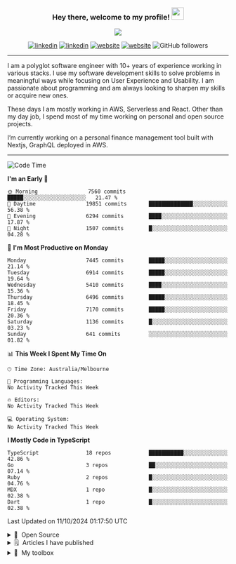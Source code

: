 <!--
colors
  - yellow: #F7D767
  - red: #F75C7E
  - black: 20222E
-->

<h3 align="center">
  Hey there, welcome to my profile! <img src="https://media.giphy.com/media/hvRJCLFzcasrR4ia7z/giphy.gif" width="28">
</h3>

<p align="center">
  <a href="https://github.com/DenverCoder1/readme-typing-svg"><img src="https://readme-typing-svg.herokuapp.com/?lines=Polyglot%20software%20Engineer%3B10%2B%20years%20of%20experience%3BSpecialised%20in%20Serverless%20and%20AWS%3BProud%20father%20of%20twin%20daughters;Learn%20all%20the%20things&center=true&width=440&height=45&color=F7D767&vCenter=true&size=22"></a>
</p>

<p align="center">
  <a href="https://linkedin.com/in/adikari" target="_blank"><img src="https://img.shields.io/badge/-LinkedIn-F75C7E?style=flat-square&logo=Linkedin&logoColor=white" alt="linkedin"/></a>
    <a href="https://twitter.com/adikari" target="_blank"><img src="https://img.shields.io/badge/-Twitter-F75C7E?style=flat-square&logo=Twitter&logoColor=white" alt="linkedin"/></a>
    <a href="https://subash.com.au" target="_blank"><img src="https://img.shields.io/badge/Website-F75C7E?style=flat-square&logo=google-chrome&logoColor=white" alt="website"/></a>
    <a href="https://medium.com/@adikari" target="_blank"><img src="https://img.shields.io/badge/Medium-F75C7E?style=flat-square&logo=medium&logoColor=white" alt="website"/></a>
    <img alt="GitHub followers" src="https://img.shields.io/github/followers/adikari?style=flat-square&logo=github&label=Followers&labelColor=%23F75C7E&color=%23F75C7E">


</p>

<hr />

<p align="left">
I am a polyglot software engineer with 10+ years of experience working in various stacks. I use my software development skills to solve problems in meaningful ways while focusing on User Experience and Usability. I am passionate about programming and am always looking to sharpen my skills or acquire new ones.

These days I am mostly working in AWS, Serverless and React. Other than my day job, I spend most of my time working on personal and open source projects.

I’m currently working on a personal finance management tool built with Nextjs, GraphQL deployed in AWS.
</p>

<hr/>

<!--START_SECTION:waka-->
![Code Time](http://img.shields.io/badge/Code%20Time-3%2C417%20hrs%2035%20mins-blue)

**I'm an Early 🐤** 

```text
🌞 Morning                7560 commits        █████░░░░░░░░░░░░░░░░░░░░   21.47 % 
🌆 Daytime                19851 commits       ██████████████░░░░░░░░░░░   56.38 % 
🌃 Evening                6294 commits        ████░░░░░░░░░░░░░░░░░░░░░   17.87 % 
🌙 Night                  1507 commits        █░░░░░░░░░░░░░░░░░░░░░░░░   04.28 % 
```
📅 **I'm Most Productive on Monday** 

```text
Monday                   7445 commits        █████░░░░░░░░░░░░░░░░░░░░   21.14 % 
Tuesday                  6914 commits        █████░░░░░░░░░░░░░░░░░░░░   19.64 % 
Wednesday                5410 commits        ████░░░░░░░░░░░░░░░░░░░░░   15.36 % 
Thursday                 6496 commits        █████░░░░░░░░░░░░░░░░░░░░   18.45 % 
Friday                   7170 commits        █████░░░░░░░░░░░░░░░░░░░░   20.36 % 
Saturday                 1136 commits        █░░░░░░░░░░░░░░░░░░░░░░░░   03.23 % 
Sunday                   641 commits         ░░░░░░░░░░░░░░░░░░░░░░░░░   01.82 % 
```


📊 **This Week I Spent My Time On** 

```text
🕑︎ Time Zone: Australia/Melbourne

💬 Programming Languages: 
No Activity Tracked This Week

🔥 Editors: 
No Activity Tracked This Week

💻 Operating System: 
No Activity Tracked This Week
```

**I Mostly Code in TypeScript** 

```text
TypeScript               18 repos            ███████████░░░░░░░░░░░░░░   42.86 % 
Go                       3 repos             ██░░░░░░░░░░░░░░░░░░░░░░░   07.14 % 
Ruby                     2 repos             █░░░░░░░░░░░░░░░░░░░░░░░░   04.76 % 
MDX                      1 repo              █░░░░░░░░░░░░░░░░░░░░░░░░   02.38 % 
Dart                     1 repo              █░░░░░░░░░░░░░░░░░░░░░░░░   02.38 % 
```




 Last Updated on 11/10/2024 01:17:50 UTC
<!--END_SECTION:waka-->

<details>
  <summary>🤖&nbsp; Open Source</summary>
  <br />

  <table>
    <thead align="center">
      <tr border: none;>
        <td><b>💻 Projects</b></td>
        <td><b>🌟 Stars</b></td>
        <td><b>🍴 Forks</b></td>
        <td><b>🐛 Issues</b></td>
        <td><b>🔔 Pull Requests</b></td>
        <td><b>👨‍💻 Language</b></td>
      </tr>
    </thead>
    <tbody>
       <tr>
	      <td><a href="https://github.com/ACloudGuru/serverless-plugin-aws-alerts">Serverless Plugin AWS Alerts</a></td>
        <td><img alt="Stars" src="https://img.shields.io/github/stars/ACloudGuru/serverless-plugin-aws-alerts?style=flat-square&labelColor=F75C7E&color=F7D767"/></td>
        <td><img alt="Forks" src="https://img.shields.io/github/forks/ACloudGuru/serverless-plugin-aws-alerts?style=flat-square&labelColor=F75C7E&color=F7D767"/></td>
        <td><img alt="Issues" src="https://img.shields.io/github/issues/ACloudGuru/serverless-plugin-aws-alerts?style=flat-square&labelColor=F75C7E&color=F7D767"/></td>
        <td><img alt="Pull Requests" src="https://img.shields.io/github/issues-pr/ACloudGuru/serverless-plugin-aws-alerts?style=flat-square&labelColor=F75C7E&color=F7D767"/></td>
        <td><img alt="Language" src="https://img.shields.io/github/languages/top/ACloudGuru/serverless-plugin-aws-alerts?style=flat-square&labelColor=F75C7E&color=F7D767"/></td>
      </tr>
      <tr>
	      <td><a href="https://github.com/chronotc/monorepo-diff-buildkite-plugin">Buildkite Monorepo Plugin</a></td>
        <td><img alt="Stars" src="https://img.shields.io/github/stars/chronotc/monorepo-diff-buildkite-plugin?style=flat-square&labelColor=F75C7E&color=F7D767"/></td>
        <td><img alt="Forks" src="https://img.shields.io/github/forks/chronotc/monorepo-diff-buildkite-plugin?style=flat-square&labelColor=F75C7E&color=F7D767"/></td>
        <td><img alt="Issues" src="https://img.shields.io/github/issues/chronotc/monorepo-diff-buildkite-plugin?style=flat-square&labelColor=F75C7E&color=F7D767"/></td>
        <td><img alt="Pull Requests" src="https://img.shields.io/github/issues-pr/chronotc/monorepo-diff-buildkite-plugin?style=flat-square&labelColor=F75C7E&color=F7D767"/></td>
        <td><img alt="Language" src="https://img.shields.io/github/languages/top/chronotc/monorepo-diff-buildkite-plugin?style=flat-square&labelColor=F75C7E&color=F7D767"/></td>
      </tr>
      <tr>
	      <td><a href="https://github.com/ACloudGuru/oprah">Oprah</a></td>
        <td><img alt="Stars" src="https://img.shields.io/github/stars/ACloudGuru/oprah?style=flat-square&labelColor=F75C7E&color=F7D767"/></td>
        <td><img alt="Forks" src="https://img.shields.io/github/forks/ACloudGuru/oprah?style=flat-square&labelColor=F75C7E&color=F7D767"/></td>
        <td><img alt="Issues" src="https://img.shields.io/github/issues/ACloudGuru/oprah?style=flat-square&labelColor=F75C7E&color=F7D767"/></td>
        <td><img alt="Pull Requests" src="https://img.shields.io/github/issues-pr/ACloudGuru/oprah?style=flat-square&labelColor=F75C7E&color=F7D767"/></td>
        <td><img alt="Language" src="https://img.shields.io/github/languages/top/ACloudGuru/oprah?style=flat-square&labelColor=F75C7E&color=F7D767"/></td>
      </tr>
    </tbody>
</table>
</details>

<!-- Recent medium articles -->
<details>
  <summary>🗒&nbsp; Articles I have published</summary>
  <br />

- [Dependency injection in Javascript](https://medium.com/geekculture/dependency-injection-in-javascript-2d2e4ad9df49) - Tips on doing dependency injection using vanilla javascript!

- [Build and deploy GraphQL Server in AWS](https://medium.com/swlh/how-to-build-and-deploy-graphql-server-in-aws-lambda-using-nodejs-and-cloudformation-3e658cf9626f) - Build and deploy GraphQL Server in AWS Lambda using nodejs and cloudformation

- [Set up CI Pipeline for monorepo in Buildkite](https://medium.com/geekculture/set-up-continuous-integration-for-monorepo-using-buildkite-61539bb0ed76) - Set up continuous integration for Monorepo using Buildkite

- [Prepare for AWS CSA Certificate Exam](https://medium.com/@adikari/preparing-for-aws-certification-solutions-architect-associate-b3817eb627d8) - Tips of AWS Certificate Preparation

- [Vim style copy paste in linux](https://medium.com/@adikari/vim-style-copy-paste-in-tmux-dd6f1dc37c0e) - Tips on setting up Vim style copy paste in Tmux

- [Resume bash script after reboot](https://medium.com/@adikari/resume-bash-script-after-reboot-6fc0371491c8) - Tips on writing bash script that can resume after machine reboot

- [Set up laravel app with docker](https://medium.com/@adikari/setting-up-laravel-with-docker-part-1-d7d101cf864c) - 3 part series on running Laravel app in Docker

  [Read all articles >](https://medium.com/@adikari)
</details>

<details>
  <summary>🧰&nbsp; My toolbox</summary>
  <br />
  <ul>
    <li><b>OS:</b> Arch Linux</li>
      <li><b>Laptop: </b> Lenovo Thinkpad</li>
    <li><b>Browser: </b> Brave</li>
      <li><b>Terminal: </b> Kitty with Tmux</li>
      <li><b>Code Editor:</b> Neo Vim</li>
  <li><b>Language / Frameworks:</b> Javascript / Typescript, Nodejs, Go, Nextjs</li>
      <li><b>To Stay Updated:</b> Dev.to, Medium, Twitter, Github.</li>
      <br />
    💻&nbsp; Checkout My Dotfiles Configrations <a href="https://github.com/adikari/dotfiles">Here</a>.
  </ul>
</details>
